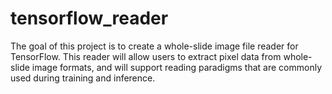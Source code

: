# tensorflow_reader

The goal of this project is to create a whole-slide image file reader for TensorFlow. This reader will allow users to extract pixel data from whole-slide image formats, and will support reading paradigms that are commonly used during training and inference.
